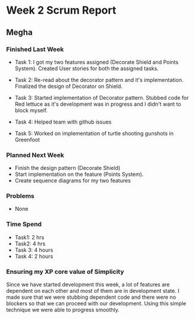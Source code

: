 # Week 2 Scrum Report

## Megha

### Finished Last Week

- Task 1: I got my two features assigned (Decorate Shield and Points System). Created User stories for both the assigned tasks.

- Task 2: Re-read about the decorator pattern and it's implementation. Finalized the design of Decorator on Shield.

- Task 3: Started implementation of Decorator pattern. Stubbed code for Red lettuce as it's development was in progress and I didn't want to block myself.

- Task 4: Helped team with github issues

- Task 5: Worked on implementation of turtle shooting gunshots in Greenfoot

### Planned Next Week

- Finish the design pattern (Decorate Shield)
- Start implementation on the feature (Points System).
- Create sequence diagrams for my two features

### Problems

- None

### Time Spend

- Task1: 2 hrs
- Task2: 4 hrs
- Task 3: 4 hours
- Task 4: 2 hours

### Ensuring my XP core value of Simplicity

Since we have started development this week, a lot of features are dependent on each other and most of them are in development state. I made sure that we were stubbing dependent code and there were no blockers so that we can proceed with our development. Using this simple technique we were able to progress smoothly.

